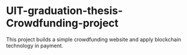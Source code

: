 # UIT-graduation-thesis-Crowdfunding-project
This project builds a simple crowdfunding website and apply blockchain technology in payment.
